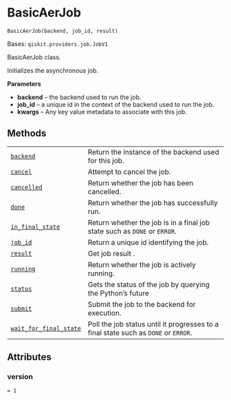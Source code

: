 # BasicAerJob

`BasicAerJob(backend, job_id, result)`

Bases: `qiskit.providers.job.JobV1`

BasicAerJob class.

Initializes the asynchronous job.

**Parameters**

*   **backend** – the backend used to run the job.
*   **job\_id** – a unique id in the context of the backend used to run the job.
*   **kwargs** – Any key value metadata to associate with this job.

## Methods

|                                                                                                                                                                                                              |                                                                                     |
| ------------------------------------------------------------------------------------------------------------------------------------------------------------------------------------------------------------ | ----------------------------------------------------------------------------------- |
| [`backend`](qiskit.providers.basicaer.BasicAerJob.backend#qiskit.providers.basicaer.BasicAerJob.backend "qiskit.providers.basicaer.BasicAerJob.backend")                                                     | Return the instance of the backend used for this job.                               |
| [`cancel`](qiskit.providers.basicaer.BasicAerJob.cancel#qiskit.providers.basicaer.BasicAerJob.cancel "qiskit.providers.basicaer.BasicAerJob.cancel")                                                         | Attempt to cancel the job.                                                          |
| [`cancelled`](qiskit.providers.basicaer.BasicAerJob.cancelled#qiskit.providers.basicaer.BasicAerJob.cancelled "qiskit.providers.basicaer.BasicAerJob.cancelled")                                             | Return whether the job has been cancelled.                                          |
| [`done`](qiskit.providers.basicaer.BasicAerJob.done#qiskit.providers.basicaer.BasicAerJob.done "qiskit.providers.basicaer.BasicAerJob.done")                                                                 | Return whether the job has successfully run.                                        |
| [`in_final_state`](qiskit.providers.basicaer.BasicAerJob.in_final_state#qiskit.providers.basicaer.BasicAerJob.in_final_state "qiskit.providers.basicaer.BasicAerJob.in_final_state")                         | Return whether the job is in a final job state such as `DONE` or `ERROR`.           |
| [`job_id`](qiskit.providers.basicaer.BasicAerJob.job_id#qiskit.providers.basicaer.BasicAerJob.job_id "qiskit.providers.basicaer.BasicAerJob.job_id")                                                         | Return a unique id identifying the job.                                             |
| [`result`](qiskit.providers.basicaer.BasicAerJob.result#qiskit.providers.basicaer.BasicAerJob.result "qiskit.providers.basicaer.BasicAerJob.result")                                                         | Get job result .                                                                    |
| [`running`](qiskit.providers.basicaer.BasicAerJob.running#qiskit.providers.basicaer.BasicAerJob.running "qiskit.providers.basicaer.BasicAerJob.running")                                                     | Return whether the job is actively running.                                         |
| [`status`](qiskit.providers.basicaer.BasicAerJob.status#qiskit.providers.basicaer.BasicAerJob.status "qiskit.providers.basicaer.BasicAerJob.status")                                                         | Gets the status of the job by querying the Python’s future                          |
| [`submit`](qiskit.providers.basicaer.BasicAerJob.submit#qiskit.providers.basicaer.BasicAerJob.submit "qiskit.providers.basicaer.BasicAerJob.submit")                                                         | Submit the job to the backend for execution.                                        |
| [`wait_for_final_state`](qiskit.providers.basicaer.BasicAerJob.wait_for_final_state#qiskit.providers.basicaer.BasicAerJob.wait_for_final_state "qiskit.providers.basicaer.BasicAerJob.wait_for_final_state") | Poll the job status until it progresses to a final state such as `DONE` or `ERROR`. |

## Attributes

### version

`= 1`
